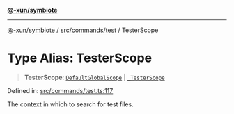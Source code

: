 [**@-xun/symbiote**](../../../../README.md)

***

[@-xun/symbiote](../../../../README.md) / [src/commands/test](../README.md) / TesterScope

# Type Alias: TesterScope

> **TesterScope**: [`DefaultGlobalScope`](../../../configure/enumerations/DefaultGlobalScope.md) \| [`_TesterScope`](../enumerations/TesterScope.md)

Defined in: [src/commands/test.ts:117](https://github.com/Xunnamius/symbiote/blob/3b6f45301765b7eab22ef0b67ed645f03c5935c3/src/commands/test.ts#L117)

The context in which to search for test files.
